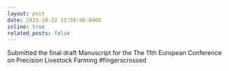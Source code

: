 ```yaml
---
layout: post
date: 2015-10-22 15:59:00-0400
inline: true
related_posts: false
---
```


Submitted the final draft Manuscript for the The 11th European Conference on
Precision Livestock Farming #fingerscrossed
